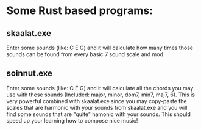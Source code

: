# Some Rust based programs:

## skaalat.exe

Enter some sounds (like: C E G) and it will calculate how many times those sounds can be found from every basic 7 sound scale and mod.

## soinnut.exe

Enter some sounds (like: C E G) and it will calculate all the chords you may use with these sounds (Included: major, minor, dom7, min7, maj7, 6). This is very powerful combined with skaalat.exe since you may copy-paste the scales that are harmonic with your sounds from skaalat.exe and you will find some sounds that are "quite" hamonic with your sounds. This should speed up your learning how to compose nice music!
